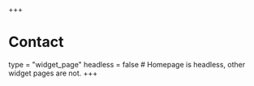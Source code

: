 +++
# Contact
type = "widget_page"
headless = false # Homepage is headless, other widget pages are not.
+++